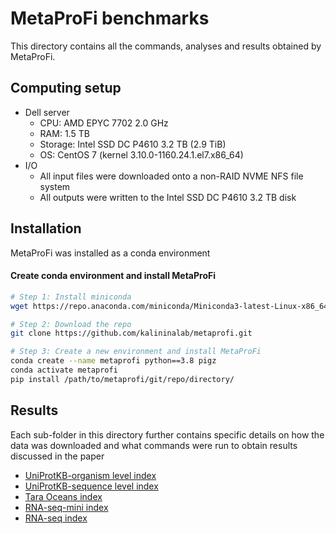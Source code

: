 # MetaProFi benchmarks

This directory contains all the commands, analyses and results obtained by MetaProFi.

## Computing setup

- Dell server
  - CPU: AMD EPYC 7702 2.0 GHz
  - RAM: 1.5 TB
  - Storage: Intel SSD DC P4610 3.2 TB (2.9 TiB)
  - OS: CentOS 7 (kernel 3.10.0-1160.24.1.el7.x86_64)
- I/O
  - All input files were downloaded onto a non-RAID NVME NFS file system
  - All outputs were written to the Intel SSD DC P4610 3.2 TB disk

## Installation

MetaProFi was installed as a conda environment

#### Create conda environment and install MetaProFi

  ``` bash
  # Step 1: Install miniconda
  wget https://repo.anaconda.com/miniconda/Miniconda3-latest-Linux-x86_64.sh && bash Miniconda3-latest-Linux-x86_64.sh

  # Step 2: Download the repo
  git clone https://github.com/kalininalab/metaprofi.git

  # Step 3: Create a new environment and install MetaProFi
  conda create --name metaprofi python==3.8 pigz
  conda activate metaprofi
  pip install /path/to/metaprofi/git/repo/directory/
  ```

## Results

Each sub-folder in this directory further contains specific details on how the data was downloaded and what commands were run to obtain results discussed in the paper

- [UniProtKB-organism level index](https://github.com/kalininalab/metaprofi/tree/master/benchmarks/uniprotkb_organism_level_index)
- [UniProtKB-sequence level index](https://github.com/kalininalab/metaprofi/tree/master/benchmarks/uniprotkb_sequence_level_index)
- [Tara Oceans index](https://github.com/kalininalab/metaprofi/tree/master/benchmarks/tara_oceans_index)
- [RNA-seq-mini index](https://github.com/kalininalab/metaprofi/tree/master/benchmarks/rna_seq_mini_index)
- [RNA-seq index](https://github.com/kalininalab/metaprofi/tree/master/benchmarks/rna_seq_index)